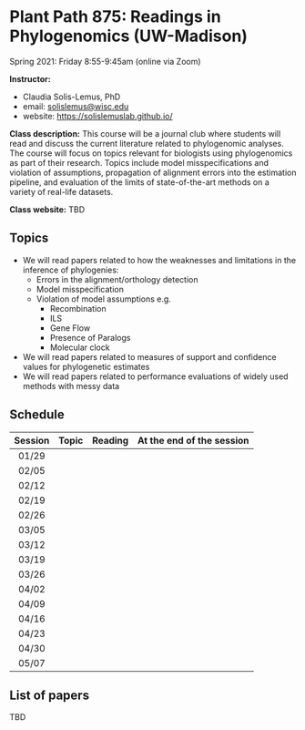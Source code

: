 # Plant Path 875: Readings in Phylogenomics (UW-Madison)

Spring 2021: Friday 8:55-9:45am (online via Zoom)

**Instructor:** 

- Claudia Solis-Lemus, PhD
- email: solislemus@wisc.edu
- website: https://solislemuslab.github.io/

**Class description:** 
This course will be a journal club where students will read and discuss the current literature related to phylogenomic analyses. The course will focus on topics relevant for biologists using phylogenomics as part of their research. Topics include model misspecifications and violation of assumptions, propagation of alignment errors into the estimation pipeline, and evaluation of the limits of state-of-the-art methods on a variety of real-life datasets.

**Class website:** TBD

## Topics

- We will read papers related to how the weaknesses and limitations in the inference of phylogenies:
    - Errors in the alignment/orthology detection
    - Model misspecification
    - Violation of model assumptions e.g.
        - Recombination
        - ILS
        - Gene Flow
        - Presence of Paralogs
        - Molecular clock
- We will read papers related to measures of support and confidence values for phylogenetic estimates
- We will read papers related to performance evaluations of widely used methods with messy data

## Schedule

| Session | Topic | Reading | At the end of the session |
| :---:   | :---: | :---:   | :---:                     |
| 01/29
| 02/05
| 02/12
| 02/19
| 02/26
| 03/05
| 03/12
| 03/19
| 03/26
| 04/02
| 04/09
| 04/16
| 04/23
| 04/30
| 05/07


## List of papers

TBD
